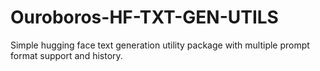 # Ouroboros-HF-TXT-GEN-UTILS
Simple hugging face text generation utility package with multiple prompt format support and history.
